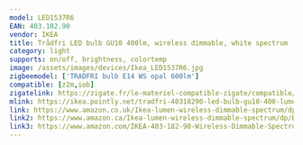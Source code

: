 ```yaml
---
model: LED1537R6
EAN: 403.182.90
vendor: IKEA
title: Trådfri LED bulb GU10 400lm, wireless dimmable, white spectrum
category: light
supports: on/off, brightness, colortemp
image: /assets/images/devices/Ikea_LED1537R6.jpg
zigbeemodel: ['TRADFRI bulb E14 WS opal 600lm']
compatible: [z2m,iob]
zigatelink: https://zigate.fr/le-materiel-compatible-zigate/compatible/ikeatradfrigu10
mlink: https://ikea.pointly.net/tradfri-40318290-led-bulb-gu10-400-lumen-wireless-dimmable-white-spectrum-ikea-sweden
link: https://www.amazon.co.uk/Ikea-lumen-wireless-dimmable-spectrum/dp/B0747ZKVML
link2: https://www.amazon.ca/Ikea-lumen-wireless-dimmable-spectrum/dp/B0747ZKVML
link3: https://www.amazon.com/IKEA-403-182-90-Wireless-Dimmable-Spectrum/dp/B07KM1RB7Q
---
```

